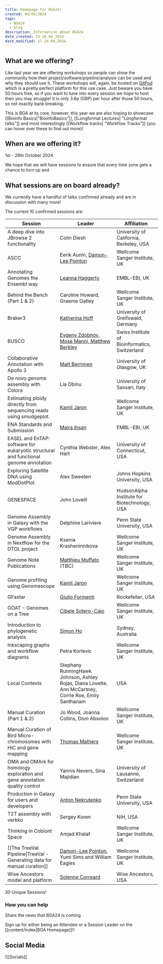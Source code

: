 ```yaml
---
title: Homepage for BGA24!
created: 04/04/2024
tags:
  - BGA24
  - blog
description: Information about BGA24
date_created: 15-10_04_2024
date_modified: 17-24_04_2024
---
```

## What are we offering?

Like last year we are offering workshops so people can show the community how their project/software/pipeline/analysis can be used and why they should use it. These workshops will, again, be hosted on [GitPod](https://gitpod.io/) which is a pretty perfect platform for this use case. Just beware you have 50 hours free, so if you want to tune into every session we hope to host then you may struggle! It is only 3.6p (GBP) per hour after those 50 hours, so not exactly bank breaking. 

This is BGA at its core, however, this year we are also hoping to showcase [[Bioinfo Basics|"BioinfoBasics"]], [[Longformat Lectures| "Longformat talks"]] and most interestingly [[Workflow tracks| "Workflow Tracks"]] (you can hover over these to find out more)!

## When are we offering it?

1st - 26th October 2024

We hope that we will have sessions to ensure that every time zone gets a chance to turn up and 

## What sessions are on board already?
We currently have a handful of talks confirmed already and are in discussion with many more!

The current 10 confirmed sessions are:

| Session                                                                 | Leader                                                                                          | Affiliation                                    |
| ----------------------------------------------------------------------- | ----------------------------------------------------------------------------------------------- | ---------------------------------------------- |
| A deep dive into JBrowse 2 functionality | Colin Diesh | University of California, Berkeley, USA |
| ASCC                                                                    | Eerik Aunin, [Damon-Lee Pointon](https://twitter.com/DLBPointon)                                | Wellcome Sanger Institute, UK                  |
| Annotating Genomes the Ensembl way                                      | [Leanna Haggerty](https://www.ebi.ac.uk/people/person/leanne-haggerty/)                         | EMBL-EBI, UK                                   |
| Behind the Bench (Part 1 & 2) | Caroline Howard, Graeme Oatley | Wellcome Sanger Institute, UK  |
| Braker3                                                                 | [Katherina Hoff](https://math-inf.uni-greifswald.de/institut/ueber-uns/mitarbeitende/hoff/)     | University of Greifswald, Germany              |
| BUSCO                                                                   | [Evgeny Zdobnov, Mose Manni, Matthew Berkley](https://busco.ezlab.org/)                         | Swiss Institute of Bioinformatics, Switzerland |
| Collaborative Annotation with Apollo 3                                  | [Matt Berrimen](https://www.gla.ac.uk/research/az/wcip/research/researchleaders/berrimangroup/) | University of Glasgow, UK                      |
| De novo genome assembly with Colora                                     | Lia Obinu                                                                                       | University of Sassari, Italy                   |
| Estimating ploidy directly from sequencing reads using smudgeplot.      | [Kamil Jaron](https://twitter.com/KamilSJaron)                                                  | Wellcome Sanger Institute, UK                  |
| ENA Standards and Submission                                            | [Maira Ihsan](https://www.ebi.ac.uk/people/person/maira-ihsan/)                                 | EMBL-EBI, UK                                   |
| EASEL and EnTAP: software for eukaryotic structural and functional genome annotation | Cynthia Webster, Alex Hart | University of Connecticut, USA |
| Exploring Satellite DNA using ModDotPlot                                | Alex Sweeten                                                                                    | Johns Hopkins University, USA                  |
| GENESPACE | John Lovelll | HudsonAlpha Institute for Biotechnology, USA |
| Genome Assembly in Galaxy with the VGP workflows                        | Delphine Lariviere                                                                              | Penn State University, USA                     |
| Genome Assembly in Nextflow for the DTOL project                        | Ksenia Krasheninnikova                                                                          | Wellcome Sanger Institute, UK                  |
| Genome Note Publications                                                | [Matthieu Muffato](https://www.sanger.ac.uk/person/muffato-matthieu/) (TBC)                     | Wellcome Sanger Institute, UK                  |
| Genome profiling using Genomescope                                      | [Kamil Jaron](https://twitter.com/KamilSJaron)                                                  | Wellcome Sanger Institute, UK                  |
| GFastar                                                                 | [Giulio Formenti](https://twitter.com/giulio_formenti)                                          | Rockefeller, USA                               |
| GOAT - Genomes on a Tree                                                | [Cibele Sotero-Caio](https://twitter.com/CibeleCaio)                                            | Wellcome Sanger Institute, UK                  |
| Introduction to phylogenetic analysis | [Simon Ho]() | Sydney, Australia |
| Inkscaping graphs and workflow diagrams | Petra Korlevic | Wellcome Sanger Institute, UK  |
| Local Contexts | Stephany RunningHawk Johnson, Ashley Rojas, Diana Lovette, Ann McCartney, Corrie Roe, Emily Santhanam | USA |
| Manual Curation (Part 1 & 2)     | Jo Wood, Joanna Collins, Dom Absolon                                           | Wellcome Sanger Institute, UK                  |
| Manual Curation of Bird Micro-chromosomes with HiC and gene mapping     | [Thomas Mathers](https://twitter.com/Thomas_Mathers)                                            | Wellcome Sanger Institute, UK                  |
| OMA and OMArk for homology exploration and gene annotation quality control | Yannis Nevers, Sina Majidian | University of Lausanne, Switzerland |
| Production in Galaxy for users and developers                           | [Anton Nekrutenko](https://twitter.com/nekrut?lang=en)                                          | Penn State University, USA                     |
| T2T assembly with verkko | Sergey Koren | NiH, USA |
| Thinking in Cobiont Space | Amjad Khalaf | Wellcome Sanger Institute, UK |
| [[The TreeVal Pipeline\|TreeVal - Generating data for manual curation]] | [Damon-Lee Pointon](https://twitter.com/DLBPointon), Yumi Sims and William Eagles               | Wellcome Sanger Institute, UK                  |
| Wise Ancestors model and platform                                       | [Solenne Correard](http://www.linkedin.com/in/solenne-correard-2a4675114)                       | Wise Ancestors, USA                            |

30 Unique Sessions!

### How you can help
Share the news that BGA24 is coming

Sign up for either being an Attendee or a Session Leader on the [[content/index|BGA Homepage]]!!

## Social Media
![[Socials]]